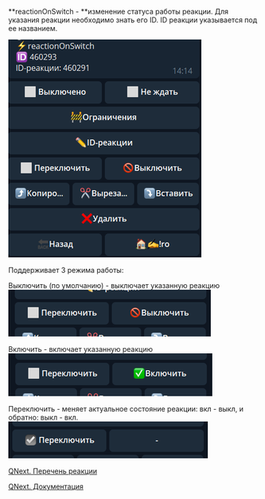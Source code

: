 
**reactionOnSwitch - **изменение статуса работы реакции. Для указания реакции необходимо знать его ID. ID реакции указывается под ее названием.


![](./1.png)

Поддерживает 3 режима работы:

Выключить (по умолчанию) - выключает указанную реакцию
![](./2.png)

Включить - включает указанную реакцию
![](./3.png)

Переключить - меняет актуальное состояние реакции: вкл - выкл, и обратно: выкл - вкл.
![](./4.png)



[QNext. Перечень реакции](/ph/QNext-admin-reaction-about-05-01)

[QNext. Документация](/ph/QNext-admin-documentation-05-08)